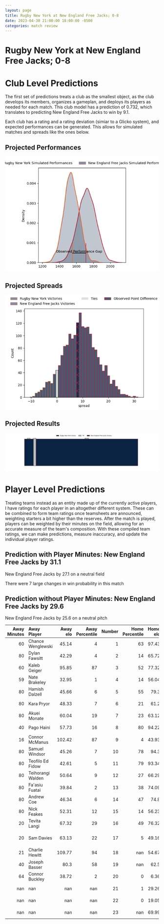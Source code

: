 ```yaml
---  
layout: page  
title: Rugby New York at New England Free Jacks; 0-8  
date: 2023-04-30 21:00:00 18:00:00 -0500  
categories: match review  
---
```

# Rugby New York at New England Free Jacks; 0-8

# Club Level Predictions


The first set of predictions treats a club as the smallest object, as the club develops its members, organizes a gameplan, and deploys its players as needed for each match. This club model has a prediction of 0.732, which translates to predicting New England Free Jacks to win by 9.1.

Each club has a rating and a rating deviation (simiar to a Glicko system), and expected performances can be generated. This allows for simulated matches and spreads like the ones below.
## Projected Performances


![Projected Performances](plots/performances_2023-04-30-NewEnglandFreeJacks-RugbyNewYork.png)
## Projected Spreads


![Projected Spreads](plots/spreads_2023-04-30-NewEnglandFreeJacks-RugbyNewYork.png)
## Projected Results


![Projected Results](plots/resultbar_2023-04-30-NewEnglandFreeJacks-RugbyNewYork.png)
# Player Level Predictions


Treating teams instead as an entity made up of the currently active players, I have ratings for each player in an altogether different system. These can be combined to form team ratings once teamsheets are announced, weighting starters a bit higher than the reserves. After the match is played, players can be weighted by their minutes on the field, allowing for an accurate measure of the team's composition. With these compiled team ratings, we can make predictions, measure inaccuracy, and update the individual player ratings.
## Prediction with Player Minutes: New England Free Jacks by 31.1


New England Free Jacks by 27.1 on a neutral field

There were 7 large changes in win probability in this match
## Prediction without Player Minutes: New England Free Jacks by 29.6


New England Free Jacks by 25.6 on a neutral pitch



|   Away Minutes | Away Player       |   Away elo |   Away Percentile |   Number |   Home Percentile |   Home elo | Home Player        |   Home Minutes |
|---------------:|:------------------|-----------:|------------------:|---------:|------------------:|-----------:|:-------------------|---------------:|
|             60 | Chance Wenglewski |      45.14 |                 4 |        1 |                63 |      97.43 | Tevita Sole        |             50 |
|             80 | Dylan Fawsitt     |      42.29 |                 4 |        2 |                14 |      65.72 | Millenium Sanerivi |             64 |
|             60 | Kaleb Geiger      |      95.85 |                87 |        3 |                52 |      77.32 | Cole Keith         |             64 |
|             59 | Nate Brakeley     |      32.95 |                 1 |        4 |                14 |      56.04 | Semisi Paea        |             11 |
|             80 | Hamish Dalzell    |      45.66 |                 6 |        5 |                55 |      79.3  | Conor Keys         |             80 |
|             80 | Kara Pryor        |      48.33 |                 7 |        6 |                21 |      61.2  | Mitchell Jacobson  |             80 |
|             80 | Akuei Monate      |      60.04 |                19 |        7 |                23 |      63.12 | Slade McDowall     |             50 |
|             40 | Pago Haini        |      57.73 |                16 |        8 |                80 |      94.22 | Wian Conradie      |             77 |
|             16 | Connor McManus    |     102.42 |                87 |        9 |                 4 |      43.93 | Kieran McClea      |             64 |
|             80 | Samuel Windsor    |      45.26 |                 7 |       10 |                78 |      94.3  | Jayson Potroz      |             80 |
|             80 | Teofilo Ed Fidow  |      42.61 |                 5 |       11 |                79 |      93.34 | Paul Balekana      |             71 |
|             80 | Teihorangi Walden |      50.64 |                 9 |       12 |                27 |      66.29 | Le Roux Malan      |             80 |
|             80 | Fa'asiu Fuatai    |      39.84 |                 2 |       13 |                38 |      74.09 | Ben Lesage         |             80 |
|             80 | Andrew Coe        |      46.34 |                 6 |       14 |                47 |      74.8  | Mitchell Wilson    |             80 |
|             80 | Nick Feakes       |      52.31 |                12 |       15 |                14 |      56.23 | Reece MacDonald    |             80 |
|             20 | Tevita Langi      |      67.32 |                29 |       16 |                49 |      76.32 | Kyle Ciquera       |             30 |
|             20 | Sam Davies        |      63.13 |                22 |       17 |                 5 |      49.16 | Kianu Kereru-Symes |             16 |
|             21 | Charlie Hewitt    |     109.77 |                94 |       18 |               nan |      54.67 | Conor Young        |             16 |
|             40 | Joseph Basser     |      80.3  |                58 |       19 |               nan |      62.5  | Reegan O'Gorman    |             69 |
|             64 | Connor Buckley    |      38.72 |                 2 |       20 |                 0 |       6.36 | Joe Johnston       |             30 |
|            nan | nan               |     nan    |               nan |       21 |                 1 |      29.26 | Cam Davidowicz     |              3 |
|            nan | nan               |     nan    |               nan |       22 |                 0 |      19.05 | Holden Yungert     |             16 |
|            nan | nan               |     nan    |               nan |       23 |               nan |      69.99 | Isaac Olson        |              9 |

